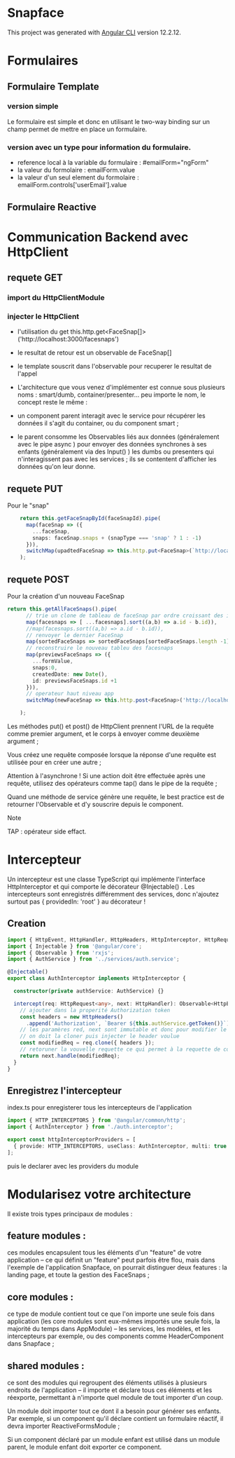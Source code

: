 # Snapface

This project was generated with [Angular CLI](https://github.com/angular/angular-cli) version 12.2.12.

# Formulaires
## Formulaire Template 
### version simple
Le formulaire est simple et donc en utilisant le two-way binding sur un champ permet de mettre en place un formulaire.
 ### version avec un type pour information du formulaire.
 - reference local à la variable du formulaire : #emailForm="ngForm"
 - la valeur du formolaire : emailForm.value
 - la valeur d'un seul element du formolaire :  emailForm.controls['userEmail'].value
## Formulaire Reactive

# Communication  Backend avec HttpClient
## requete GET
### import du HttpClientModule
### injecter le HttpClient
- l'utilisation du get
    this.http.get<FaceSnap[]>('http://localhost:3000/facesnaps')
- le resultat de retour est un observable de FaceSnap[]
- le template souscrit dans l'observable pour recuperer le resultat de l'appel
- L'architecture que vous venez d'implémenter est connue sous plusieurs noms : smart/dumb, container/presenter… peu importe le nom, le concept reste le même :

- un component parent interagit avec le service pour récupérer les données 
il s'agit du container, ou du component smart ;
- le parent consomme les Observables liés aux données (généralement avec le pipe  async  ) pour envoyer des données synchrones à ses enfants (généralement via des  Input()  ) 
les dumbs ou presenters qui n'interagissent pas avec les services ; 
ils se contentent d'afficher les données qu'on leur donne.

## requete PUT
Pour le "snap"


```TypeScript 
    return this.getFaceSnapById(faceSnapId).pipe(
      map(faceSnap => ({
        ...faceSnap,
        snaps: faceSnap.snaps + (snapType === 'snap' ? 1 : -1)
      })),
      switchMap(upadtedFaceSnap => this.http.put<FaceSnap>(`http://localhost:3000/facesnaps/${faceSnapId}`, upadtedFaceSnap))
    );
```
## requete POST
Pour la création d'un nouveau FaceSnap

```TypeScript 
return this.getAllFaceSnaps().pipe(
      // trie un clone de tableau de faceSnap par ordre croissant des ids
      map(facesnaps => [ ...facesnaps].sort((a,b) => a.id - b.id)),
      //map(facesnaps.sort((a,b) => a.id - b.id)),
      // renvoyer le dernier FaceSnap
      map(sortedFaceSnaps => sortedFaceSnaps[sortedFaceSnaps.length -1]),
      // reconstruire le nouveau tableu des facesnaps
      map(previewsFaceSnaps => ({
        ...formValue,
        snaps:0,
        createdDate: new Date(),
        id: previewsFaceSnaps.id +1
      })),
      // operateur haut niveau app
      switchMap(newFaceSnap => this.http.post<FaceSnap>('http://localhost:3000/facesnaps', newFaceSnap))

    );
```
Les méthodes  put()  et  post()  de HttpClient prennent l'URL de la requête comme premier argument, et le corps à envoyer comme deuxième argument ;

Vous créez une requête composée lorsque la réponse d'une requête est utilisée pour en créer une autre ;

Attention à l'asynchrone ! Si une action doit être effectuée après une requête, utilisez des opérateurs comme  tap()  dans le  pipe  de la requête ;

Quand une méthode de service génère une requête, le best practice est de retourner l'Observable et d'y souscrire depuis le component.



> [!NOTE]
> TAP : opérateur side effact.

# Intercepteur
Un intercepteur est une classe TypeScript qui implémente l'interface HttpInterceptor et qui comporte le décorateur  @Injectable()  .
Les intercepteurs sont enregistrés différemment des services, donc n'ajoutez surtout pas  { providedIn: 'root' }  au décorateur !

## Creation
```TypeScript 
import { HttpEvent, HttpHandler, HttpHeaders, HttpInterceptor, HttpRequest } from '@angular/common/http';
import { Injectable } from '@angular/core';
import { Observable } from 'rxjs';
import { AuthService } from '../services/auth.service';

@Injectable()
export class AuthInterceptor implements HttpInterceptor {

  constructor(private authService: AuthService) {}

  intercept(req: HttpRequest<any>, next: HttpHandler): Observable<HttpEvent<any>> {
    // ajouter dans la properité Authorization token 
    const headers = new HttpHeaders()
      .append('Authorization', `Bearer ${this.authService.getToken()}`);
    // les paramères red, next sont immutable et donc pour modifier le header des requettes
    // on doit la cloner puis injecter le header voulue
    const modifiedReq = req.clone({ headers });
    // retoruner la vouvelle requette ce qui permet à la requette de continuer son chemin
    return next.handle(modifiedReq);
  }
}
```

## Enregistrez l'intercepteur

index.ts pour enregisterer tous les intercepteurs de l'application
```TypeScript 
import { HTTP_INTERCEPTORS } from '@angular/common/http';
import { AuthInterceptor } from './auth.interceptor';

export const httpInterceptorProviders = [
  { provide: HTTP_INTERCEPTORS, useClass: AuthInterceptor, multi: true }
];
```
puis le declarer avec les providers du module 

# Modularisez votre architecture
Il existe trois types principaux de modules :

## feature modules : 
ces modules encapsulent tous les éléments d'un "feature" de votre application – ce qui définit un "feature" peut parfois être flou, mais dans l'exemple de l'application Snapface, on pourrait distinguer deux features : la landing page, et toute la gestion des FaceSnaps ;

## core modules : 
ce type de module contient tout ce que l'on importe une seule fois dans application (les core modules sont eux-mêmes importés une seule fois, la majorité du temps dans AppModule) – les services, les modèles, et les intercepteurs par exemple, ou des components comme HeaderComponent dans Snapface ;

## shared modules : 
ce sont des modules qui regroupent des éléments utilisés à plusieurs endroits de l'application – il importe et déclare tous ces éléments et les réexporte, permettant à n'importe quel module de tout importer d'un coup.


Un module doit importer tout ce dont il a besoin pour générer ses enfants. Par exemple, si un component qu'il déclare contient un formulaire réactif, il devra importer ReactiveFormsModule ;

Si un component déclaré par un module enfant est utilisé dans un module parent, le module enfant doit exporter ce component.

